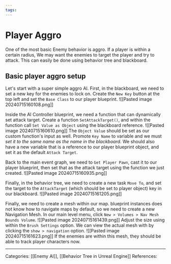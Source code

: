 ```yaml
---
tags:
---
```

# Player Aggro
One of the most basic Enemy behavior is aggro. If a player is within a certain radius, We may want the enemies to target the player and try to attack. This can easily be done using behavior tree and blackboard.

## Basic player aggro setup
Let's start with a super simple aggro AI. First, in the blackboard, we need to set a new key for the enemies to lock on. Create the `New Key` button at the top left and set the `Base Class` to our player blueprint.
![[Pasted image 20240715160108.png]]

Inside the AI Controller blueprint, we need a function that can dynamically set attack target. Create a function `SetAttackTarget()`, and within the function call `Set Value as Object` using the blackboard reference. 
![[Pasted image 20240715160610.png]]
The `Object Value` should be set as our custom function's input as well. Promote `Key Name` to variable and we must _set it to the same name as the name in the blackboard._ We should also have a new variable that is a reference to our player blueprint object, and set it as the default `Attack Target`.

Back to the main event graph, we need to `Get Player Pawn`, cast it to our player blueprint, then set that as the attack target using the function we just created.
![[Pasted image 20240715160935.png]]

Finally, in the behavior tree, we need to create a new task `Move To`, and set the target to the `AttackTarget` (which should be set to player object) key in our blackboard.
![[Pasted image 20240715161205.png]]

Finally, we need to create a mesh within our map. blueprint instances does not know how to navigate maps by default, so we need to create a new Navigation Mesh. In our main level menu, click `New > Volumes > Nav Mesh Bounds Volume`.
![[Pasted image 20240715161439.png]]
Adjust the size using within the `Brush Settings` option. We can view the actual mesh with by clicking the `show > navigation` option.
![[Pasted image 20240715161623.png]]
If the enemies are within this mesh, they should be able to track player characters now.

---
Categories: [[Enemy AI]], [[Behavior Tree in Unreal Engine]]
References:
